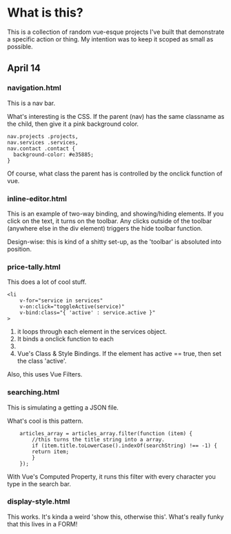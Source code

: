 # What is this?

This is a collection of random vue-esque projects I've built that demonstrate a specific action or thing. My intention was to keep it scoped as small as possible.

## April 14

### navigation.html

This is a nav bar.

What's interesting is the CSS. If the parent (nav) has the same classname as the child, then give it a pink background color.

```nav.home .home,
nav.projects .projects,
nav.services .services,
nav.contact .contact {
  background-color: #e35885;
}
```

Of course, what class the parent has is controlled by the onclick function of vue.

### inline-editor.html

This is an example of two-way binding, and showing/hiding elements.
If you click on the text, it turns on the toolbar. Any clicks outside of the toolbar (anywhere else in the div element) triggers the hide toolbar function.

Design-wise: this is kind of a shitty set-up, as the 'toolbar' is absoluted into position.

### price-tally.html

This does a lot of cool stuff.

```
<li
    v-for="service in services"
    v-on:click="toggleActive(service)"
    v-bind:class="{ 'active' : service.active }"
>
```

1. it loops through each element in the services object.
2. It binds a onclick function to each <li>
3. Vue's Class & Style Bindings. If the element has active == true, then set the class 'active'.

Also, this uses Vue Filters.

### searching.html

This is simulating a getting a JSON file.

What's cool is this pattern.

```
    articles_array = articles_array.filter(function (item) {
        //this turns the title string into a array.
        if (item.title.toLowerCase().indexOf(searchString) !== -1) {
        return item;
        }
    });
```

With Vue's Computed Property, it runs this filter with every character you type in the search bar.

### display-style.html

This works. It's kinda a weird 'show this, otherwise this'.
What's really funky that this lives in a FORM!
